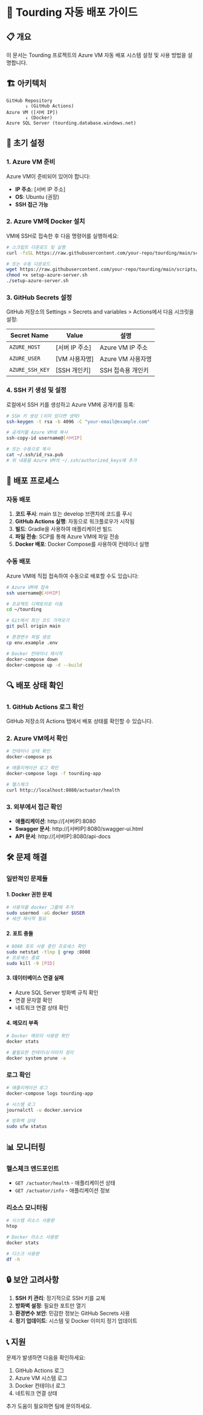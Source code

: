 # 🚀 Tourding 자동 배포 가이드

## 📋 개요

이 문서는 Tourding 프로젝트의 Azure VM 자동 배포 시스템 설정 및 사용 방법을 설명합니다.

## 🏗️ 아키텍처

```
GitHub Repository
       ↓ (GitHub Actions)
Azure VM ([서버 IP])
       ↓ (Docker)
Azure SQL Server (tourding.database.windows.net)
```

## 🔧 초기 설정

### 1. Azure VM 준비

Azure VM이 준비되어 있어야 합니다:
- **IP 주소**: [서버 IP 주소]
- **OS**: Ubuntu (권장)
- **SSH 접근 가능**

### 2. Azure VM에 Docker 설치

VM에 SSH로 접속한 후 다음 명령어를 실행하세요:

```bash
# 스크립트 다운로드 및 실행
curl -fsSL https://raw.githubusercontent.com/your-repo/tourding/main/scripts/setup-azure-server.sh | bash

# 또는 수동 다운로드
wget https://raw.githubusercontent.com/your-repo/tourding/main/scripts/setup-azure-server.sh
chmod +x setup-azure-server.sh
./setup-azure-server.sh
```

### 3. GitHub Secrets 설정

GitHub 저장소의 Settings > Secrets and variables > Actions에서 다음 시크릿을 설정:

| Secret Name | Value | 설명 |
|-------------|-------|------|
| `AZURE_HOST` | [서버 IP 주소] | Azure VM IP 주소 |
| `AZURE_USER` | [VM 사용자명] | Azure VM 사용자명 |
| `AZURE_SSH_KEY` | [SSH 개인키] | SSH 접속용 개인키 |

### 4. SSH 키 생성 및 설정

로컬에서 SSH 키를 생성하고 Azure VM에 공개키를 등록:

```bash
# SSH 키 생성 (이미 있다면 생략)
ssh-keygen -t rsa -b 4096 -C "your-email@example.com"

# 공개키를 Azure VM에 복사
ssh-copy-id username@[서버IP]

# 또는 수동으로 복사
cat ~/.ssh/id_rsa.pub
# 위 내용을 Azure VM의 ~/.ssh/authorized_keys에 추가
```

## 🚀 배포 프로세스

### 자동 배포

1. **코드 푸시**: main 또는 develop 브랜치에 코드를 푸시
2. **GitHub Actions 실행**: 자동으로 워크플로우가 시작됨
3. **빌드**: Gradle을 사용하여 애플리케이션 빌드
4. **파일 전송**: SCP를 통해 Azure VM에 파일 전송
5. **Docker 배포**: Docker Compose를 사용하여 컨테이너 실행

### 수동 배포

Azure VM에 직접 접속하여 수동으로 배포할 수도 있습니다:

```bash
# Azure VM에 접속
ssh username@[서버IP]

# 프로젝트 디렉토리로 이동
cd ~/tourding

# Git에서 최신 코드 가져오기
git pull origin main

# 환경변수 파일 생성
cp env.example .env

# Docker 컨테이너 재시작
docker-compose down
docker-compose up -d --build
```

## 🔍 배포 상태 확인

### 1. GitHub Actions 로그 확인

GitHub 저장소의 Actions 탭에서 배포 상태를 확인할 수 있습니다.

### 2. Azure VM에서 확인

```bash
# 컨테이너 상태 확인
docker-compose ps

# 애플리케이션 로그 확인
docker-compose logs -f tourding-app

# 헬스체크
curl http://localhost:8080/actuator/health
```

### 3. 외부에서 접근 확인

- **애플리케이션**: http://[서버IP]:8080
- **Swagger 문서**: http://[서버IP]:8080/swagger-ui.html
- **API 문서**: http://[서버IP]:8080/api-docs

## 🛠️ 문제 해결

### 일반적인 문제들

#### 1. Docker 권한 문제
```bash
# 사용자를 docker 그룹에 추가
sudo usermod -aG docker $USER
# 세션 재시작 필요
```

#### 2. 포트 충돌
```bash
# 8080 포트 사용 중인 프로세스 확인
sudo netstat -tlnp | grep :8080
# 프로세스 종료
sudo kill -9 [PID]
```

#### 3. 데이터베이스 연결 실패
- Azure SQL Server 방화벽 규칙 확인
- 연결 문자열 확인
- 네트워크 연결 상태 확인

#### 4. 메모리 부족
```bash
# Docker 메모리 사용량 확인
docker stats

# 불필요한 컨테이너/이미지 정리
docker system prune -a
```

### 로그 확인

```bash
# 애플리케이션 로그
docker-compose logs tourding-app

# 시스템 로그
journalctl -u docker.service

# 방화벽 상태
sudo ufw status
```

## 📊 모니터링

### 헬스체크 엔드포인트

- `GET /actuator/health` - 애플리케이션 상태
- `GET /actuator/info` - 애플리케이션 정보

### 리소스 모니터링

```bash
# 시스템 리소스 사용량
htop

# Docker 리소스 사용량
docker stats

# 디스크 사용량
df -h
```

## 🔒 보안 고려사항

1. **SSH 키 관리**: 정기적으로 SSH 키를 교체
2. **방화벽 설정**: 필요한 포트만 열기
3. **환경변수 보안**: 민감한 정보는 GitHub Secrets 사용
4. **정기 업데이트**: 시스템 및 Docker 이미지 정기 업데이트

## 📞 지원

문제가 발생하면 다음을 확인하세요:

1. GitHub Actions 로그
2. Azure VM 시스템 로그
3. Docker 컨테이너 로그
4. 네트워크 연결 상태

추가 도움이 필요하면 팀에 문의하세요.